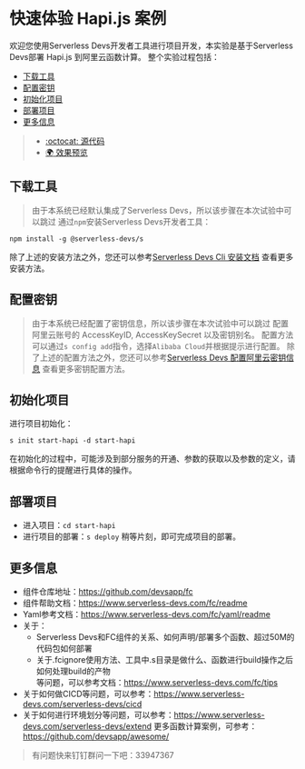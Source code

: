 # 快速体验 Hapi.js 案例
欢迎您使用Serverless Devs开发者工具进行项目开发，本实验是基于Serverless Devs部署 Hapi.js 到阿里云函数计算。
整个实验过程包括：
- [下载工具](#下载工具)
- [配置密钥](#配置密钥)
- [初始化项目](#初始化项目)
- [部署项目](#部署项目)
- [更多信息](#更多信息)

> - [:octocat: 源代码](https://github.com/devsapp/start-web-framework/tree/master/web-framework/nodejs/nodejs-runtime/nodejs-runtime/hapi/src)
> - [:earth_africa: 效果预览](http://hapi-app.web-framework.1767215449378635.cn-hangzhou.fc.devsapp.net/documentation)

## 下载工具
> 由于本系统已经默认集成了Serverless Devs，所以该步骤在本次试验中可以跳过
通过`npm`安装Serverless Devs开发者工具：
```
npm install -g @serverless-devs/s
```
除了上述的安装方法之外，您还可以参考[Serverless Devs Cli 安装文档](https://www.serverless-devs.com/serverless-devs/install) 查看更多安装方法。
## 配置密钥
> 由于本系统已经配置了密钥信息，所以该步骤在本次试验中可以跳过
配置阿里云账号的 AccessKeyID, AccessKeySecret 以及密钥别名。
配置方法可以通过`s config add`指令，选择`Alibaba Cloud`并根据提示进行配置。
除了上述的配置方法之外，您还可以参考[Serverless Devs 配置阿里云密钥信息](https://www.serverless-devs.com/fc/config) 查看更多密钥配置方法。
## 初始化项目
进行项目初始化：
```
s init start-hapi -d start-hapi
```
在初始化的过程中，可能涉及到部分服务的开通、参数的获取以及参数的定义，请根据命令行的提醒进行具体的操作。
## 部署项目
- 进入项目：`cd start-hapi`
- 进行项目的部署：`s deploy`
稍等片刻，即可完成项目的部署。
## 更多信息
- 组件仓库地址：https://github.com/devsapp/fc
- 组件帮助文档：https://www.serverless-devs.com/fc/readme
- Yaml参考文档：https://www.serverless-devs.com/fc/yaml/readme
- 关于：
    - Serverless Devs和FC组件的关系、如何声明/部署多个函数、超过50M的代码包如何部署
    - 关于.fcignore使用方法、工具中.s目录是做什么、函数进行build操作之后如何处理build的产物    
  等问题，可以参考文档：https://www.serverless-devs.com/fc/tips
- 关于如何做CICD等问题，可以参考：https://www.serverless-devs.com/serverless-devs/cicd
- 关于如何进行环境划分等问题，可以参考：https://www.serverless-devs.com/serverless-devs/extend
更多函数计算案例，可参考：https://github.com/devsapp/awesome/
> 有问题快来钉钉群问一下吧：33947367